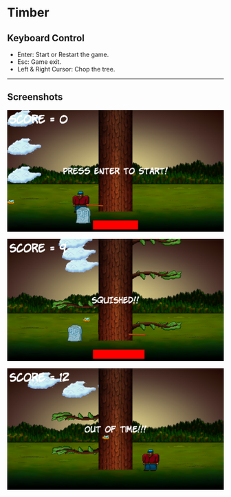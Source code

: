 # Timber

## Keyboard Control

* Enter: Start or Restart the game.
* Esc: Game exit.
* Left & Right Cursor: Chop the tree.

---

## Screenshots

<p align="center">
  <img src="https://github.com/toby0622/Timber/blob/main/Screenshot/ss1.png?raw=true" alt="Screenshot 1"/>
</p>

<p align="center">
  <img src="https://github.com/toby0622/Timber/blob/main/Screenshot/ss2.png?raw=true" alt="Screenshot 1"/>
</p>

<p align="center">
  <img src="https://github.com/toby0622/Timber/blob/main/Screenshot/ss3.png?raw=true" alt="Screenshot 1"/>
</p>
